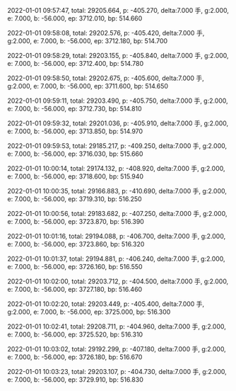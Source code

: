 2022-01-01 09:57:47, total: 29205.664, p: -405.270, delta:7.000 手, g:2.000, e: 7.000, b: -56.000, ep: 3712.010, bp: 514.660

2022-01-01 09:58:08, total: 29202.576, p: -405.420, delta:7.000 手, g:2.000, e: 7.000, b: -56.000, ep: 3712.180, bp: 514.700

2022-01-01 09:58:29, total: 29203.155, p: -405.840, delta:7.000 手, g:2.000, e: 7.000, b: -56.000, ep: 3712.400, bp: 514.780

2022-01-01 09:58:50, total: 29202.675, p: -405.600, delta:7.000 手, g:2.000, e: 7.000, b: -56.000, ep: 3711.600, bp: 514.650

2022-01-01 09:59:11, total: 29203.490, p: -405.750, delta:7.000 手, g:2.000, e: 7.000, b: -56.000, ep: 3712.730, bp: 514.810

2022-01-01 09:59:32, total: 29201.036, p: -405.910, delta:7.000 手, g:2.000, e: 7.000, b: -56.000, ep: 3713.850, bp: 514.970

2022-01-01 09:59:53, total: 29185.217, p: -409.250, delta:7.000 手, g:2.000, e: 7.000, b: -56.000, ep: 3716.030, bp: 515.660

2022-01-01 10:00:14, total: 29174.132, p: -408.920, delta:7.000 手, g:2.000, e: 7.000, b: -56.000, ep: 3718.600, bp: 515.940

2022-01-01 10:00:35, total: 29166.883, p: -410.690, delta:7.000 手, g:2.000, e: 7.000, b: -56.000, ep: 3719.310, bp: 516.250

2022-01-01 10:00:56, total: 29183.682, p: -407.250, delta:7.000 手, g:2.000, e: 7.000, b: -56.000, ep: 3723.870, bp: 516.390

2022-01-01 10:01:16, total: 29194.088, p: -406.700, delta:7.000 手, g:2.000, e: 7.000, b: -56.000, ep: 3723.860, bp: 516.320

2022-01-01 10:01:37, total: 29194.881, p: -406.240, delta:7.000 手, g:2.000, e: 7.000, b: -56.000, ep: 3726.160, bp: 516.550

2022-01-01 10:02:00, total: 29203.712, p: -404.500, delta:7.000 手, g:2.000, e: 7.000, b: -56.000, ep: 3727.180, bp: 516.460

2022-01-01 10:02:20, total: 29203.449, p: -405.400, delta:7.000 手, g:2.000, e: 7.000, b: -56.000, ep: 3725.000, bp: 516.300

2022-01-01 10:02:41, total: 29208.711, p: -404.960, delta:7.000 手, g:2.000, e: 7.000, b: -56.000, ep: 3725.520, bp: 516.310

2022-01-01 10:03:02, total: 29192.299, p: -407.180, delta:7.000 手, g:2.000, e: 7.000, b: -56.000, ep: 3726.180, bp: 516.670

2022-01-01 10:03:23, total: 29203.107, p: -404.730, delta:7.000 手, g:2.000, e: 7.000, b: -56.000, ep: 3729.910, bp: 516.830